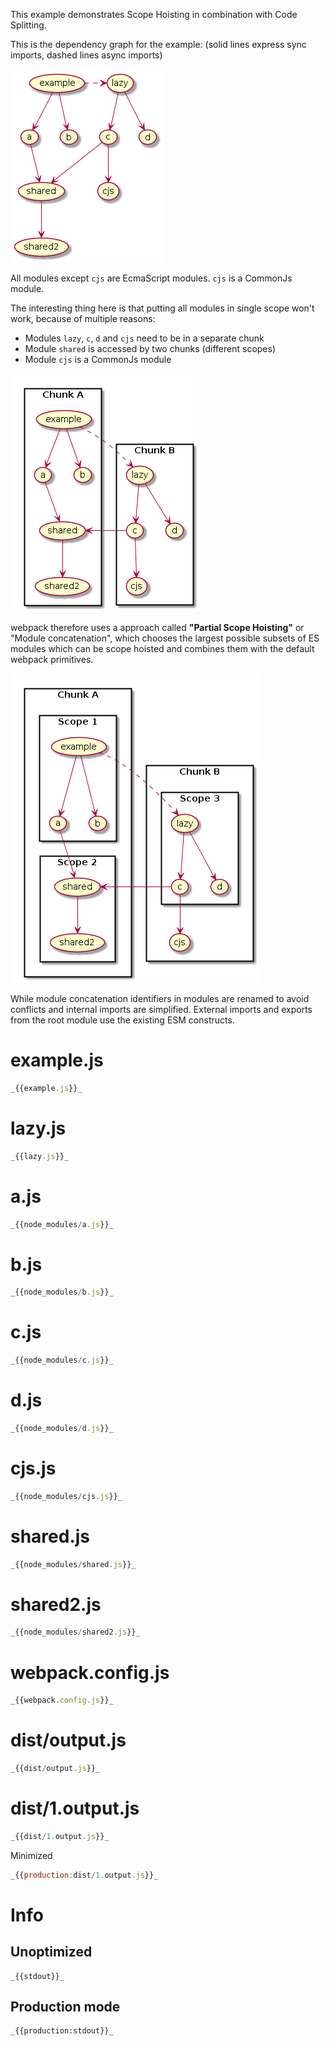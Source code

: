 This example demonstrates Scope Hoisting in combination with Code Splitting.

This is the dependency graph for the example: (solid lines express sync imports, dashed lines async imports)

![](graph.png)

All modules except `cjs` are EcmaScript modules. `cjs` is a CommonJs module.

The interesting thing here is that putting all modules in single scope won't work, because of multiple reasons:

- Modules `lazy`, `c`, `d` and `cjs` need to be in a separate chunk
- Module `shared` is accessed by two chunks (different scopes)
- Module `cjs` is a CommonJs module

![](graph2.png)

webpack therefore uses a approach called **"Partial Scope Hoisting"** or "Module concatenation", which chooses the largest possible subsets of ES modules which can be scope hoisted and combines them with the default webpack primitives.

![](graph3.png)

While module concatenation identifiers in modules are renamed to avoid conflicts and internal imports are simplified. External imports and exports from the root module use the existing ESM constructs.

# example.js

```javascript
_{{example.js}}_
```

# lazy.js

```javascript
_{{lazy.js}}_
```

# a.js

```javascript
_{{node_modules/a.js}}_
```

# b.js

```javascript
_{{node_modules/b.js}}_
```

# c.js

```javascript
_{{node_modules/c.js}}_
```

# d.js

```javascript
_{{node_modules/d.js}}_
```

# cjs.js

```javascript
_{{node_modules/cjs.js}}_
```

# shared.js

```javascript
_{{node_modules/shared.js}}_
```

# shared2.js

```javascript
_{{node_modules/shared2.js}}_
```

# webpack.config.js

```javascript
_{{webpack.config.js}}_
```

# dist/output.js

```javascript
_{{dist/output.js}}_
```

# dist/1.output.js

```javascript
_{{dist/1.output.js}}_
```

Minimized

```javascript
_{{production:dist/1.output.js}}_
```

# Info

## Unoptimized

```
_{{stdout}}_
```

## Production mode

```
_{{production:stdout}}_
```
